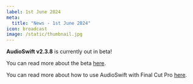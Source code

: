 ```yaml
---
label: 1st June 2024
meta:
  title: "News - 1st June 2024"
icon: broadcast
image: /static/thumbnail.jpg
---
```


**AudioSwift v2.3.8** is currently out in beta!

You can read more about the beta [here](https://audioswiftapp.com/try-out-these-new-features-in-beta/).

You can read more about how to use AudioSwift with Final Cut Pro [here](https://audioswiftapp.com/fcp/).